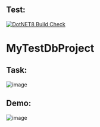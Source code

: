 ## Test:

[![DotNET8 Build Check](https://github.com/Schrodinger71/MyTestDbProject/actions/workflows/dotnet8_build_check.yml/badge.svg?branch=master)](https://github.com/Schrodinger71/MyTestDbProject/actions/workflows/dotnet8_build_check.yml)

# MyTestDbProject

## Task:
![image](https://github.com/Schrodinger71/MyTestDbProject/assets/132720404/def6232a-9edc-4850-ad89-f4a587d5481d)

## Demo:
![image](https://github.com/Schrodinger71/MyTestDbProject/assets/132720404/10872837-98ea-442b-a354-de5b59e0c0e0)
